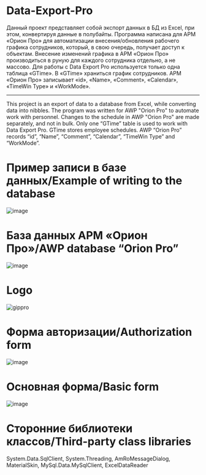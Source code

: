 # Data-Export-Pro
Данный проект представляет собой экспорт данных в БД из Excel, при этом, конвертируя данные в полубайты.
Программа написана для АРМ «Орион Про» для автоматизации внесения/обновления рабочего графика сотрудников, который, в свою очередь, получает доступ к объектам. 
Внесение изменений графика в АРМ «Орион Про» производиться в руную для каждого сотрудника отдельно, а не массово. 
Для работы с Data Export Pro используется только одна таблица «GTime». В «GTime» храниться график сотрудников. 
АРМ «Орион Про» записывает «id», «Name», «Comment», «Calendar», «TimeWin Type» и «WorkMode».
______________________________________________________________________________________________________________________________________
This project is an export of data to a database from Excel, while converting data into nibbles. The program was written for AWP "Orion Pro" to automate work with personnel. Changes to the schedule in AWP "Orion Pro" are made separately, and not in bulk. Only one “GTime” table is used to work with Data Export Pro. GTime stores employee schedules. AWP “Orion Pro” records “id”, “Name”, “Comment”, “Calendar”, “TimeWin Type” and “WorkMode”.

# Пример записи в базе данных/Example of writing to the database
![image](https://user-images.githubusercontent.com/37382820/74772798-be0da900-52a1-11ea-82b9-55da4b708713.png)

# База данных АРМ «Орион Про»/AWP database “Orion Pro”
![image](https://user-images.githubusercontent.com/37382820/74772990-0fb63380-52a2-11ea-8e69-eb04eff6f860.png)

# Logo
![gippro](https://user-images.githubusercontent.com/37382820/74772436-0b3d4b00-52a1-11ea-929f-9b465e3833aa.gif)

# Форма авторизации/Authorization form
![image](https://user-images.githubusercontent.com/37382820/74865527-4d7a9100-5362-11ea-9245-2510d1428b92.png)

# Основная форма/Basic form
![image](https://user-images.githubusercontent.com/37382820/74774464-d7642480-52a4-11ea-8384-6c68dc795ccf.png)

# Сторонние библиотеки классов/Third-party class libraries

System.Data.SqlClient,
System.Threading,
AmRoMessageDialog,
MaterialSkin,
MySql.Data.MySqlClient,
ExcelDataReader
